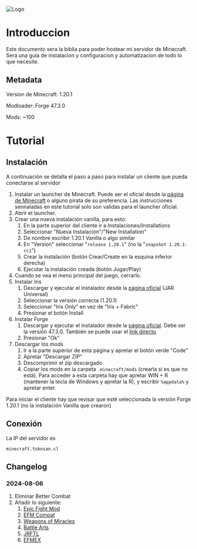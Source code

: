 ![Logo](https://data1.ibtimes.co.in/en/full/433631/minecraft.jpg)

# Introduccion

Este documento sera la biblia para poder hostear mi servidor de Minecraft. Sera una guia de instalacion y configuracion y automatizacion de todo lo que necesite.

## Metadata

Version de Minecraft: 1.20.1

Modloader: Forge 47.3.0

Mods: ~100

# Tutorial

## Instalación

A continuación se detalla el paso a paso para instalar un cliente que pueda conectarse al servidor

1. Instalar un launcher de Minecraft. Puede ser el oficial desde la [página de Minecraft](https://www.minecraft.net/es-es/download) o alguno pirata de su preferencia. Las instrucciones sennaladas en este tutorial solo son validas para el launcher oficial.
2. Abrir el launcher.
3. Crear una nueva instalación vanilla, para esto:
   1. En la parte superior del cliente ir a Instalaciones/Installations
   2. Seleccionar "Nueva Instalación"/"New Installation"
   3. De nombre escribir 1.20.1 Vanilla o algo similar
   4. En "Version" seleccionar "`release 1.20.1`" (no la "`snapshot 1.20.1-rc1`")
   5. Crear la instalación (botón Crear/Create en la esquina inferior derecha)
   6. Ejecutar la instalación creada (botón Jugar/Play)
4. Cuando se vea el menú principal del juego, cerrarlo.
5. Instalar Iris
   1. Descargar y ejecutar el instalador desde la [página oficial](https://www.irisshaders.dev/download) (JAR Universal)
   2. Seleccionar la versión correcta (1.20.1)
   3. Seleccionar "Iris Only" en vez de "Iris + Fabric"
   4. Presionar el botón Install
6. Instalar Forge
   1. Descargar y ejecutar el instalador desde la [página oficial](https://files.minecraftforge.net/net/minecraftforge/forge/). Debe ser la versión 47.3.0. También se puede usar el [link directo](https://maven.minecraftforge.net/net/minecraftforge/forge/1.20.1-47.3.0/forge-1.20.1-47.3.0-installer.jar)
   2. Presionar "Ok"
7. Descargar los mods
   1. Ir a la parte superior de esta página y apretar el botón verde "Code"
   2. Apretar "Descargar ZIP"
   3. Descomprimir el zip descargado
   4. Copiar los mods en la carpeta `.minecraft/mods` (crearla si es que no está). Para acceder a esta carpeta hay que apretar WIN + R (mantener la tecla de Windows y apretar la R), y escribir `%appdata%` y apretar enter.

Para iniciar el cliente hay que revisar que esté seleccionada la versión Forge 1.20.1 (no la instalación Vanilla que crearon)

## Conexión

La IP del servidor es

`minecraft.tokosan.cl`

## Changelog

### 2024-08-06

1. Eliminar Better Combat
2. Añadir lo siguiente:
   1. [Epic Fight Mod](https://mediafilez.forgecdn.net/files/5601/221/epicfight-forge-20.8.5-1.20.1.jar)
   2. [EFM Compat](https://mediafilez.forgecdn.net/files/5214/748/EFMCompat%202.0.jar)
   3. [Weapons of Miracles](https://mediafilez.forgecdn.net/files/5598/482/WeaponsOfMiracles-20.1.8.5.1.jar)
   4. [Battle Arts](https://mediafilez.forgecdn.net/files/5596/596/EpicFightBA-20.8.5.6.jar)
   5. [JRFTL](https://mediafilez.forgecdn.net/files/4594/475/JRFTL-1.20.1-1.6.0.jar)
   6. [EFMEX](https://mediafilez.forgecdn.net/files/5594/746/EpicFightExCap-20.8.1.jar)
